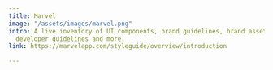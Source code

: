 ```yaml
---
title: Marvel
image: "/assets/images/marvel.png"
intro: A live inventory of UI components, brand guidelines, brand assets, code snippets,
  developer guidelines and more.
link: https://marvelapp.com/styleguide/overview/introduction

---
```

